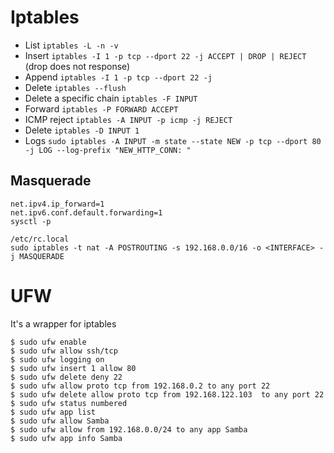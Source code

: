 # Iptables

- List `iptables -L -n -v`
- Insert `iptables -I 1 -p tcp --dport 22 -j ACCEPT | DROP | REJECT` (drop does not response)
- Append `iptables -I 1 -p tcp --dport 22 -j `
- Delete `iptables --flush`
- Delete a specific chain `iptables -F INPUT`
- Forward `iptables -P FORWARD ACCEPT`
- ICMP reject `iptables -A INPUT -p icmp -j REJECT`
- Delete `iptables -D INPUT 1`
- Logs `sudo iptables -A INPUT -m state --state NEW -p tcp --dport 80 -j LOG --log-prefix "NEW_HTTP_CONN: "`

## Masquerade

```
net.ipv4.ip_forward=1
net.ipv6.conf.default.forwarding=1
sysctl -p

/etc/rc.local
sudo iptables -t nat -A POSTROUTING -s 192.168.0.0/16 -o <INTERFACE> -j MASQUERADE

```

# UFW

It's a wrapper for iptables

```
$ sudo ufw enable 
$ sudo ufw allow ssh/tcp
$ sudo ufw logging on
$ sudo ufw insert 1 allow 80
$ sudo ufw delete deny 22
$ sudo ufw allow proto tcp from 192.168.0.2 to any port 22
$ sudo ufw delete allow proto tcp from 192.168.122.103  to any port 22
$ sudo ufw status numbered
$ sudo ufw app list
$ sudo ufw allow Samba
$ sudo ufw allow from 192.168.0.0/24 to any app Samba
$ sudo ufw app info Samba

```

